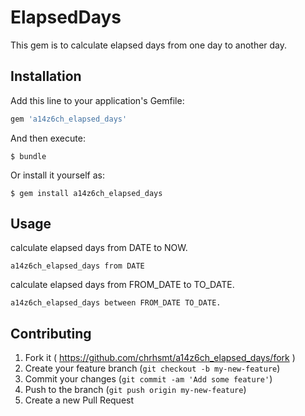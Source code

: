 # ElapsedDays

This gem is to calculate elapsed days from one day to another day.

## Installation

Add this line to your application's Gemfile:

```ruby
gem 'a14z6ch_elapsed_days'
```

And then execute:

    $ bundle

Or install it yourself as:

    $ gem install a14z6ch_elapsed_days

## Usage

calculate elapsed days from DATE to NOW.
```
a14z6ch_elapsed_days from DATE
```

calculate elapsed days from FROM_DATE to TO_DATE.
```
a14z6ch_elapsed_days between FROM_DATE TO_DATE.
```

## Contributing

1. Fork it ( https://github.com/chrhsmt/a14z6ch_elapsed_days/fork )
2. Create your feature branch (`git checkout -b my-new-feature`)
3. Commit your changes (`git commit -am 'Add some feature'`)
4. Push to the branch (`git push origin my-new-feature`)
5. Create a new Pull Request
